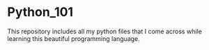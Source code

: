 # Python_101
This repository includes all my python files that I come across while learning this beautiful programming language.
